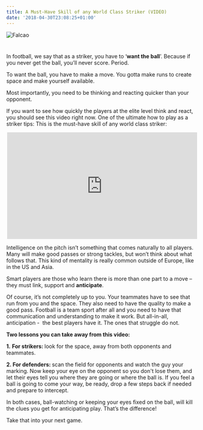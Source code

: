 ```yaml
---
title: A Must-Have Skill of any World Class Striker (VIDEO)
date: '2018-04-30T23:08:25+01:00'
---
```

![Falcao](/img/blog/falcao.jpg)

<h1></h1>
In football, we say that as a striker, you have to ‘<strong>want the ball</strong>’. Because if you never get the ball, you’ll never score. Period.
<p class="p2"><span class="s1">To want the ball, you have to make a move. You gotta make runs to create space and make yourself available. </span></p>
<p class="p2"><span class="s1">Most importantly, you need to be thinking and reacting quicker than your opponent.</span></p>
<p class="p2"><span class="s1">If you want to see how quickly the players at the elite level think and react, you should see this video right now. One of the ultimate how to play as a striker tips: This is the must-have skill of any world class striker:</span></p>

<center><iframe src="https://player.vimeo.com/video/109506692" width="500" height="281" frameborder="0" allowfullscreen="allowfullscreen"></iframe></center>
<p class="p2"><span class="s1">Intelligence on the pitch isn’t something that comes naturally to all players. Many will make good passes or strong tackles, but won’t think about what follows that. This kind of mentality is really common outside of Europe, like in the US and Asia. </span></p>
<p class="p2"><span class="s1">Smart players are those who learn there is more than one part to a move – they must link, support and <b>anticipate</b>.</span></p>
<p class="p2"><span class="s1">Of course, it’s not completely up to you. Your teammates have to see that run from you and the space. They also need to have the quality to make a good pass. Football is a team sport after all and you need to have that communication and understanding to make it work. But all-in-all, anticipation -<span class="Apple-converted-space">  </span>the best players have it. The ones that struggle do not. </span></p>
<p class="p2"><span class="s1"><b>Two lessons you can take away from this video:</b></span></p>
<p class="p2"><span class="s1"> <b>1.</b> <b>For strikers: </b>look for the space, away from both opponents and teammates.</span></p>
<p class="p2"><span class="s1"> <b>2. For defenders: </b>scan the field for opponents and watch the guy your marking. Now keep your eye on the opponent so you don't lose them, and let their eyes tell you where they are going or where the ball is. If you feel a ball is going to come your way, be ready, drop a few steps back if needed and prepare to intercept.
</span></p>
<p class="p2"><span class="s1">In both cases, ball-watching or keeping your eyes fixed on the ball, will kill the clues you get for anticipating play. That’s the difference!</span></p>
<p class="p2"><span class="s1">Take that into your next game. </span></p>
